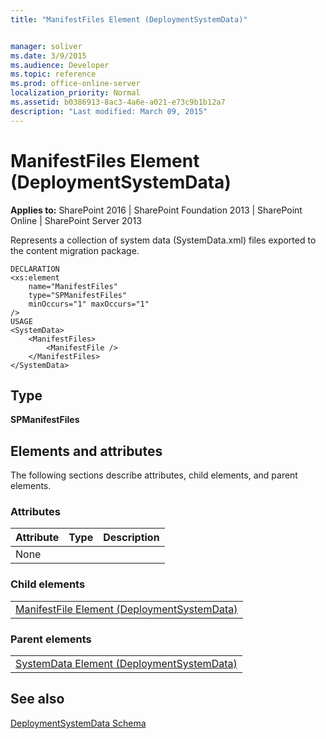 ```yaml
---
title: "ManifestFiles Element (DeploymentSystemData)"


manager: soliver
ms.date: 3/9/2015
ms.audience: Developer
ms.topic: reference
ms.prod: office-online-server
localization_priority: Normal
ms.assetid: b0386913-8ac3-4a6e-a021-e73c9b1b12a7
description: "Last modified: March 09, 2015"
---
```


# ManifestFiles Element (DeploymentSystemData)

 
  
 **Applies to:** SharePoint 2016 | SharePoint Foundation 2013 | SharePoint Online | SharePoint Server 2013
  
Represents a collection of system data (SystemData.xml) files exported to the content migration package.
  
```
DECLARATION
<xs:element 
    name="ManifestFiles" 
    type="SPManifestFiles" 
    minOccurs="1" maxOccurs="1" 
/>
USAGE
<SystemData>
    <ManifestFiles>
        <ManifestFile />
    </ManifestFiles>
</SystemData>

```

## Type

 **SPManifestFiles**
  
## Elements and attributes

The following sections describe attributes, child elements, and parent elements.

### Attributes

|**Attribute**|**Type**|**Description**|
|:-----|:-----|:-----|
|None  <br/> |||
   
### Child elements

||
|:-----|
|[ManifestFile Element (DeploymentSystemData)](manifestfile-element-deploymentsystemdata.md)|
   
### Parent elements

||
|:-----|
|[SystemData Element (DeploymentSystemData)](systemdata-element-deploymentsystemdata.md)|
   
## See also



[DeploymentSystemData Schema](deploymentsystemdata-schema.md)

